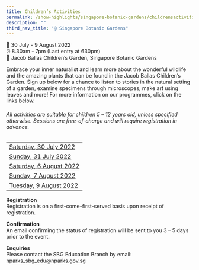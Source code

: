 ```yaml
---
title: Children’s Activities
permalink: /show-highlights/singapore-botanic-gardens/childrensactivities/
description: ""
third_nav_title: "@ Singapore Botanic Gardens"
---
```



📆 30 July - 9 August 2022 <br>
⏰ 8.30am - 7pm (Last entry at 630pm)  <br>
📍 Jacob Ballas Children’s Garden, Singapore Botanic Gardens

Embrace your inner naturalist and learn more about the wonderful wildlife and the amazing plants that can be found in the Jacob Ballas Children’s Garden. Sign up below for a chance to listen to stories in the natural setting of a garden, examine specimens through microscopes, make art using leaves and more! For more information on our programmes, click on the links below.  

###### All activities are suitable for children 5 – 12 years old, unless specified otherwise. Sessions are free-of-charge and will require registration in advance. 


||
| -------- | 
| [Saturday, 30 July 2022](https://sgf.nparks.gov.sg/CP30July/) | 
| [Sunday, 31 July 2022](https://sgf.nparks.gov.sg/CP31July/) | 
| [Saturday, 6 August 2022](https://sgf.nparks.gov.sg/CP6Aug/) | 
| [Sunday, 7 August 2022](https://sgf.nparks.gov.sg/CP7Aug/) | 
| [Tuesday, 9 August 2022](https://sgf.nparks.gov.sg/CP9Aug/) | 


**Registration**<br>
Registration is on a first-come-first-served basis upon receipt of registration. 

**Confirmation**<br>
An email confirming the status of registration will be sent to you 3 – 5 days prior to the event. 

**Enquiries**<br>
Please contact the SBG Education Branch by email: [nparks_sbg_edu@nparks.gov.sg](nparks_sbg_edu@nparks.gov.sg)